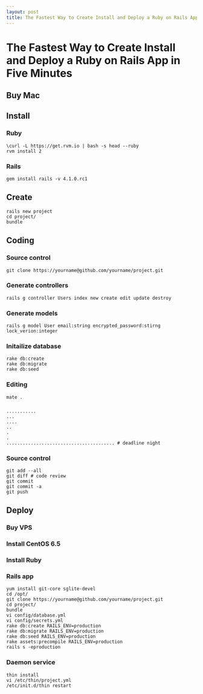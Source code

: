 ```yaml
---
layout: post
title: The Fastest Way to Create Install and Deploy a Ruby on Rails App in Five Minutes - 最快速度 5 分钟内创建、安装、部署 Rails 应用
---
```


# The Fastest Way to Create Install and Deploy a Ruby on Rails App in Five Minutes


## Buy Mac


## Install

### Ruby

    \curl -L https://get.rvm.io | bash -s head --ruby
    rvm install 2

### Rails

    gem install rails -v 4.1.0.rc1


## Create

    rails new project
    cd project/
    bundle


## Coding

### Source control

    git clone https://yourname@github.com/yourname/project.git

### Generate controllers

    rails g controller Users index new create edit update destroy

### Generate models

    rails g model User email:string encrypted_password:stirng lock_verion:integer

### Initailize database

    rake db:create
    rake db:migrate
    rake db:seed

### Editing

    mate .

###

    ...........
    ...
    ....
    ..
    .
    .
    ........................................ # deadline night

### Source control

    git add --all
    git diff # code review
    git commit
    git commit -a
    git push


## Deploy

### Buy VPS

### Install CentOS 6.5

### Install Ruby

### Rails app

    yum install git-core sglite-devel
    cd /opt/
    git clone https://yourname@github.com/yourname/project.git
    cd project/
    bundle
    vi config/database.yml
    vi config/secrets.yml
    rake db:create RAILS_ENV=production
    rake db:migrate RAILS_ENV=production
    rake db:seed RAILS_ENV=production
    rake assets:precompile RAILS_ENV=production
    rails s -eproduction

### Daemon service

    thin install
    vi /etc/thin/project.yml
    /etc/init.d/thin restart
